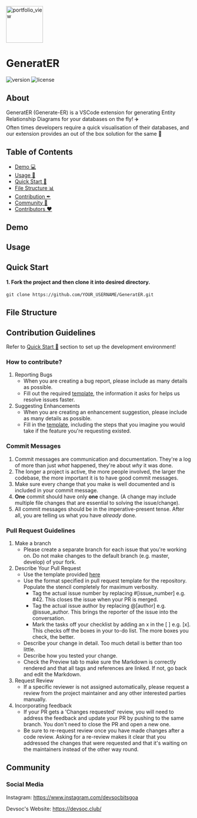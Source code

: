 <img width="100" alt="portfolio_view" src="https://devsoc.club/assets/img/logo.png">

# GeneratER

 ![version](https://img.shields.io/badge/version-1.0.0-blue.svg) ![license](https://img.shields.io/badge/license-MIT-blue.svg)

## About

GeneratER (Generate-ER) is a VSCode extension for generating Entity Relationship Diagrams for your databases on the fly! ✈️  
Often times developers require a quick visualisation of their databases, and our extension provides an out of the box solution for the same 🚀

## Table of Contents
- [Demo 💻](#demo)
- [Usage 🔧](#usage)
- [Quick Start 🚀](#quick-start)
- [File Structure 📊](#file-structure)
- [Contribution ✒](#contribution-guidelines)
- [Community 🤼](#community)
- [Contributors ❤](#contributors)

## Demo

## Usage

## Quick Start
#### 1. Fork the project and then clone it into desired directory.
```
git clone https://github.com/YOUR_USERNAME/GeneratER.git
```

## File Structure

## Contribution Guidelines

Refer to [Quick Start 🚀](#quick-start) section to set up the development environment!

### How to contribute?
1. Reporting Bugs
      * When you are creating a bug report, please include as many details as possible.
      * Fill out the required [template](.github/ISSUE_TEMPLATE/bug_report.md), the information it asks for helps us resolve issues faster.
1. Suggesting Enhancements
      * When you are creating an enhancement suggestion, please include as many details as possible.
      * Fill in the [template](.github/ISSUE_TEMPLATE/feature_request.md), including the steps that you imagine you would take if the feature you're requesting existed.

### Commit Messages
1. Commit messages are communication and documentation. They're a log of more than just *what* happened, they're about *why* it was done.
1. The longer a project is active, the more people involved, the larger the codebase, the more important it is to have good commit messages.
1. Make sure every change that you make is well documented and is included in your commit message.
1. **One** commit should have only **one** change. (A change may include multiple file changes that are essential to solving the issue/change).
1. All commit messages should be in the imperative-present tense. After all, you are telling us what you have *already* done.

### Pull Request Guidelines
1. Make a branch
    * Please create a separate branch for each issue that you're working on. Do not make changes to the default branch (e.g. master, develop) of your fork.
1. Describe Your Pull Request
    * Use the template provided [here](.github/PULL_REQUEST_TEMPLATE.md)
    * Use the format specified in pull request template for the repository. Populate the stencil completely for maximum verbosity.
      * Tag the actual issue number by replacing #[issue_number] e.g. #42. This closes the issue when your PR is merged.
      * Tag the actual issue author by replacing @[author] e.g. @issue_author. This brings the reporter of the issue into the conversation.
      * Mark the tasks off your checklist by adding an x in the [ ] e.g. [x]. This checks off the boxes in your to-do list. The more boxes you check, the better.
    * Describe your change in detail. Too much detail is better than too little.
    * Describe how you tested your change.
    * Check the Preview tab to make sure the Markdown is correctly rendered and that all tags and references are linked. If not, go back and edit the Markdown. 
1. Request Review
    * If a specific reviewer is not assigned automatically, please request a review from the project maintainer and any other interested parties manually.
1. Incorporating feedback
    * If your PR gets a 'Changes requested' review, you will need to address the feedback and update your PR by pushing to the same branch. You don't need to close the PR and open a new one.
    * Be sure to re-request review once you have made changes after a code review. Asking for a re-review makes it clear that you addressed the changes that were requested and that it's waiting on the maintainers instead of the other way round. 

## Community

### Social Media

Instagram: <https://www.instagram.com/devsocbitsgoa>

Devsoc's Website: <https://devsoc.club/>
